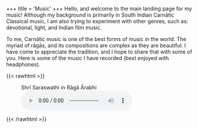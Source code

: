 +++
title = 'Music'
+++
Hello, and welcome to the main landing page for my music! Although my background is primarily
in South Indian Carnātic Classical music, I am also trying to experiment with other genres, such as: devotional,
light, and Indian film music. 

To me, Carnātic music is one of the best forms of music in the world. The myriad of rāgās,
and its compositions are complex as they are beautiful. I have come to appreciate the tradition, and I hope
to share that with some of you. Here is some of the music I have recorded (best enjoyed with headphones).

{{< rawhtml >}}
<figure>
  <figcaption>Shrī Saraswathi in Rāgā Ārabhi</figcaption>
  <audio controls src="/audio/ShreeSaraswati.flac"></audio>
</figure>
{{< /rawhtml >}}